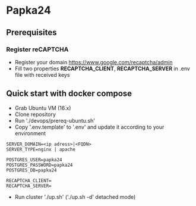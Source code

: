 # Papka24
## Prerequisites
### Register reCAPTCHA
* Register your domain https://www.google.com/recaptcha/admin
* Fill two properties **RECAPTCHA_CLIENT**, **RECAPTCHA_SERVER** in .env file with received keys 

## Quick start with docker compose
* Grab Ubuntu VM (16.x)
* Clone repository
* Run './devops/prereq-ubuntu.sh'
* Copy '.env.template' to '.env' and update it according to your environment
```
SERVER_DOMAIN=<ip adress>|<FQDN>
SERVER_TYPE=nginx | apache

POSTGRES_USER=papka24
POSTGRES_PASSWORD=papka24
POSTGRES_DB=papka24

RECAPTCHA_CLIENT=
RECAPTCHA_SERVER=
```

* Run cluster './up.sh' ('./up.sh -d' detached mode)
